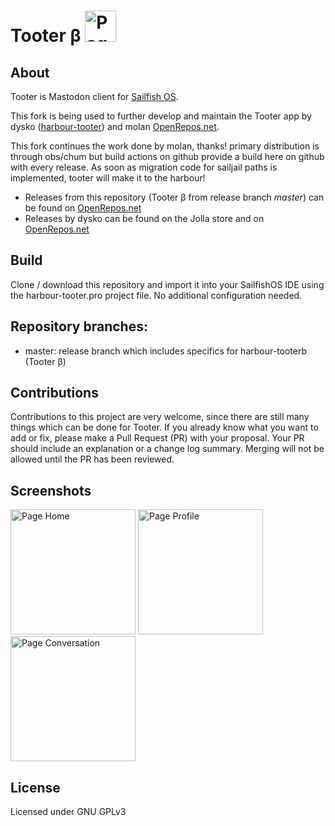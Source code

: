 # Tooter β <img width="50" title="Page Home" src="https://openrepos.net/sites/default/files/styles/thumbnail/public/packages/10743/icon-harbour-tooter.png">

## About
Tooter is Mastodon client for [Sailfish OS](https://sailfishos.org).

This fork is being used to further develop and maintain the Tooter app by dysko ([harbour-tooter](https://github.com/dysk0/harbour-tooter)) and molan [OpenRepos.net](https://openrepos.net/content/molan/tooter-v). 

This fork continues the work done by molan, thanks! primary distribution is through obs/chum but build actions on github provide a build here on github with every release. As soon as migration code for sailjail paths is implemented, tooter will make it to the harbour!

* Releases from this repository (Tooter β from release branch *master*) can be found on [OpenRepos.net](https://openrepos.net/content/molan/tooter-v)
* Releases by dysko can be found on the Jolla store and on [OpenRepos.net](https://openrepos.net/content/dysko/tooter)

## Build 
Clone / download this repository and import it into your SailfishOS IDE using the harbour-tooter.pro project file. No additional configuration needed. 

## Repository branches:
* master: release branch which includes specifics for harbour-tooterb (Tooter β)

## Contributions
Contributions to this project are very welcome, since there are still many things which can be done for Tooter. If you already know what you want to add or fix, please make a Pull Request (PR) with your proposal. Your PR should include an explanation or a change log summary. Merging will not be allowed until the PR has been reviewed.

## Screenshots
<img width="200" title="Page Home" src="https://telegra.ph/file/710bba46d9f818e0f88ab.png"> <img width="200" title="Page Profile" src="https://telegra.ph/file/c5b504f637c874861eeee.png"> <img width="200" title="Page Conversation" src="https://telegra.ph/file/c9584f8d68c89827c53e5.png"> 

## License
Licensed under GNU GPLv3
